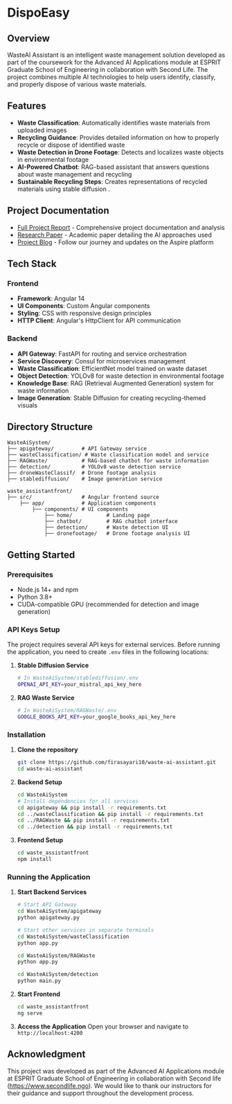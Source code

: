 # DispoEasy

## Overview
WasteAI Assistant is an intelligent waste management solution developed as part of the coursework for the Advanced AI Applications module at ESPRIT Graduate School of Engineering in collaboration with Second Life. The project combines multiple AI technologies to help users identify, classify, and properly dispose of various waste materials.

## Features
- **Waste Classification**: Automatically identifies waste materials from uploaded images
- **Recycling Guidance**: Provides detailed information on how to properly recycle or dispose of identified waste
- **Waste Detection in Drone Footage**: Detects and localizes waste objects in environmental footage
- **AI-Powered Chatbot**: RAG-based assistant that answers questions about waste management and recycling
- **Sustainable Recycling Steps**: Creates  representations of recycled materials using stable diffusion .

## Project Documentation
- [Full Project Report](./report.pdf) - Comprehensive project documentation and analysis
- [Research Paper](./research_paper.pdf) - Academic paper detailing the AI approaches used
- [Project Blog](https://679fcb9642158.site123.me) - Follow our journey and updates on the Aspire platform

## Tech Stack

### Frontend
- **Framework**: Angular 14
- **UI Components**: Custom Angular components
- **Styling**: CSS with responsive design principles
- **HTTP Client**: Angular's HttpClient for API communication

### Backend
- **API Gateway**: FastAPI for routing and service orchestration
- **Service Discovery**: Consul for microservices management
- **Waste Classification**: EfficientNet model trained on waste dataset
- **Object Detection**: YOLOv8 for waste detection in environmental footage
- **Knowledge Base**: RAG (Retrieval Augmented Generation) system for waste information
- **Image Generation**: Stable Diffusion for creating recycling-themed visuals

## Directory Structure
```
WasteAiSystem/
├── apigateway/         # API Gateway service
├── wasteClassification/ # Waste classification model and service
├── RAGWaste/           # RAG-based chatbot for waste information
├── detection/          # YOLOv8 waste detection service
├── droneWasteClassif/  # Drone footage analysis
├── stablediffusion/    # Image generation service

waste_assistantfront/
├── src/                # Angular frontend source
    ├── app/            # Application components
        ├── components/ # UI components
            ├── home/           # Landing page
            ├── chatbot/        # RAG chatbot interface
            ├── detection/      # Waste detection UI
            ├── dronefootage/   # Drone footage analysis UI
```

## Getting Started

### Prerequisites
- Node.js 14+ and npm
- Python 3.8+
- CUDA-compatible GPU (recommended for detection and image generation)

### API Keys Setup
The project requires several API keys for external services. Before running the application, you need to create `.env` files in the following locations:

1. **Stable Diffusion Service**
   ```bash
   # In WasteAiSystem/stablediffusion/.env
   OPENAI_API_KEY=your_mistral_api_key_here
   ```

2. **RAG Waste Service**
   ```bash
   # In WasteAiSystem/RAGWaste/.env
   GOOGLE_BOOKS_API_KEY=your_google_books_api_key_here
   ```

### Installation

1. **Clone the repository**
   ```bash
   git clone https://github.com/firasayari10/waste-ai-assistant.git
   cd waste-ai-assistant
   ```

2. **Backend Setup**
   ```bash
   cd WasteAiSystem
   # Install dependencies for all services
   cd apigateway && pip install -r requirements.txt
   cd ../wasteClassification && pip install -r requirements.txt
   cd ../RAGWaste && pip install -r requirements.txt
   cd ../detection && pip install -r requirements.txt
   ```

3. **Frontend Setup**
   ```bash
   cd waste_assistantfront
   npm install
   ```

### Running the Application

1. **Start Backend Services**
   ```bash
   # Start API Gateway
   cd WasteAiSystem/apigateway
   python apigateway.py
   
   # Start other services in separate terminals
   cd WasteAiSystem/wasteClassification
   python app.py
   
   cd WasteAiSystem/RAGWaste
   python app.py
   
   cd WasteAiSystem/detection
   python main.py
   ```

2. **Start Frontend**
   ```bash
   cd waste_assistantfront
   ng serve
   ```

3. **Access the Application**
   Open your browser and navigate to `http://localhost:4200`

## Acknowledgment
This project was developed as part of the Advanced AI Applications module at ESPRIT Graduate School of Engineering in collaboration with Second life (https://www.secondlife.ngo). We would like to thank our instructors for their guidance and support throughout the development process.
